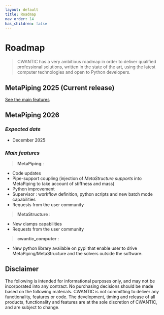 ```yaml
---
layout: default
title: Roadmap
nav_order: 14
has_children: false
---
```


# Roadmap

>CWANTIC has a very ambitious roadmap in order to deliver qualified professional solutions, written in the state of the art, using the latest computer technologies and open to Python developers.

## MetaPiping 2025 (Current release)

[See the main features](https://documentation.metapiping.com/WhatsNew/2025_0.html)

## MetaPiping 2026

### *Expected date*

* December 2025

### *Main features*

>**MetaPiping** :

* Code updates
* Pipe-support coupling (injection of *MetaStructure supports* into MetaPiping to take account of stiffness and mass)
* Python improvement
* Supervisor : workflow definition, python scripts and new batch mode capabilities
* Requests from the user community

>**MetaStructure** :

* New clamps capabilities
* Requests from the user community

>**cwantic_computer** :

* New python library available on pypi that enable user to drive MetaPiping/MetaStructure and the solvers outside the software.

## Disclaimer

The following is intended for informational purposes only, and may not be incorporated into any contract. No purchasing decisions should be made based on the following materials. CWANTIC is not committing to deliver any functionality, features or code. The development, timing and release of all products, functionality and features are at the sole discretion of CWANTIC, and are subject to change.

